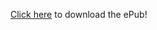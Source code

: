 
[Click here](https://github.com/Celia-Monroe/celia-monroe.github.io/releases/download/v6.2/invincibility-v62.epub) to download the ePub!
